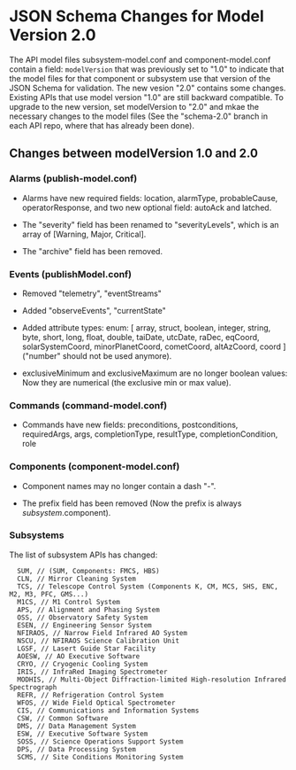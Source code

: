 # JSON Schema Changes for Model Version 2.0

The API model files subsystem-model.conf and component-model.conf contain a field: `modelVersion` that was previously 
set to "1.0" to indicate that the model files for that component or subsystem use that version of the JSON Schema 
for validation. The new vesion "2.0" contains some changes. Existing APIs that use model version "1.0" are still
backward compatible. To upgrade to the new version, set modelVersion to "2.0" and mkae the necessary changes
to the model files (See the "schema-2.0" branch in each API repo, where that has already been done).

## Changes between modelVersion 1.0 and 2.0

### Alarms (publish-model.conf)

* Alarms have new required fields: location, alarmType, probableCause, operatorResponse, and two new optional field: autoAck and latched.

* The "severity" field has been renamed to "severityLevels", which is an array of [Warning, Major, Critical].

* The "archive" field has been removed.

### Events (publishModel.conf)

* Removed "telemetry", "eventStreams"

* Added "observeEvents", "currentState"

* Added attribute types: enum: [ array, struct, boolean, integer, string, byte, short, long, float, double, taiDate, utcDate, raDec, eqCoord, solarSystemCoord, minorPlanetCoord, cometCoord, altAzCoord, coord ] ("number" should not be used anymore).

* exclusiveMinimum and exclusiveMaximum are no longer boolean values: Now they are numerical (the exclusive min or max value).

### Commands (command-model.conf)

* Commands have new fields: preconditions, postconditions, requiredArgs, args, completionType, resultType, completionCondition, role 

### Components (component-model.conf)

* Component names may no longer contain a dash "-".

* The prefix field has been removed (Now the prefix is always $subsystem.$component).

### Subsystems

The list of subsystem APIs has changed: 
```
  SUM, // (SUM, Components: FMCS, HBS)
  CLN, // Mirror Cleaning System
  TCS, // Telescope Control System (Components K, CM, MCS, SHS, ENC, M2, M3, PFC, GMS...)
  M1CS, // M1 Control System
  APS, // Alignment and Phasing System
  OSS, // Observatory Safety System
  ESEN, // Engineering Sensor System
  NFIRAOS, // Narrow Field Infrared AO System
  NSCU, // NFIRAOS Science Calibration Unit
  LGSF, // Lasert Guide Star Facility
  AOESW, // AO Executive Software
  CRYO, // Cryogenic Cooling System
  IRIS, // InfraRed Imaging Spectrometer
  MODHIS, // Multi-Object Diffraction-limited High-resolution Infrared Spectrograph
  REFR, // Refrigeration Control System
  WFOS, // Wide Field Optical Spectrometer
  CIS, // Communications and Information Systems
  CSW, // Common Software
  DMS, // Data Management System
  ESW, // Executive Software System
  SOSS, // Science Operations Support System
  DPS, // Data Processing System
  SCMS, // Site Conditions Monitoring System
```
